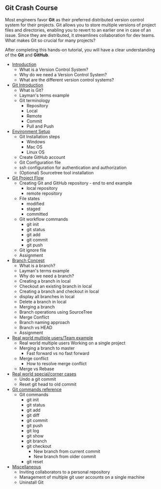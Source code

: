 ## Git Crash Course ##

Most engineers favor **Git** as their preferred distributed version control system for their projects. Git allows you to store multiple versions of project files and directories, enabling you to revert to an earlier one in case of an issue. Since they are distributed, it streamlines collaboration for dev teams. What makes Git so crucial for many projects?

After completing this hands-on tutorial, you will have a clear understanding of the **Git** and **GitHub**.

- [Introduction](./01.%20Introduction/)
    - What is a Version Control System?
    - Why do we need a Version Control System?
    - What are the different version control systems?
- [Git Introduction](./02.%20Git%20Introduction)
    - What is Git?
    - Layman's terms example
    - Git terminology
        - Repository
        - Local
        - Remote
        - Commit
        - Pull and Push
- [Environment Setup](./03.%20Environment%20Setup)
    - Git Installation steps
        - Windows
        - Mac OS
        - Linux OS
    - Create GitHub account
    - Git Configuration file
    - ssh configuration for authentication and authorization
    - (Optional) Sourcetree tool installation
- [Git Project Flow](./04.%20Git%20Project%20Flow)
    - Creating Git and GitHub repository - end to end example
        - local repository
        - remote repository
    - File states
        - modified
        - staged
        - committed
    - Git workflow commands
        - git init
        - git status
        - git add
        - git commit
        - git push
    - Git ignore file
    - Assignment
- [Branch Concept](./05.%20Branch%20concept)
    - What is a branch?
    - Layman's terms example
    - Why do we need a branch?
    - Creating a branch in local
    - Checkout an existing branch in local
    - Creating a branch and checkout in local
    - display all branches in local
    - Delete a branch in local
    - Merging a branch 
    - Branch operations using SourceTree
    - Merge Conflict
    - Branch naming approach
    - Branch vs HEAD
    - Assignment
- [Real world multiple users/Team example](./06.%20Git%20Team%20Usage/)
    - Real world multiple users Working on a single project
    - Merging a branch to master
      - Fast forward vs no fast forward
    - Merge conflict
        - How to resolve merge conflict
    - Merge vs Rebase
- [Real world special/corner cases]()
    - Undo a git commit
    - Reset git head to old commit
- [Git commands reference]()
    - Git commands
        - git init
        - git status
        - git add
        - git diff
        - git commit
        - git push
        - git log
        - git show
        - git branch
        - git checkout
          - New branch from current commit
          - New branch from older commit
        - git reset
- [Miscellaneous](./Miscellaneous/)
  - Inviting collaborators to a personal repository
  - Management of multiple git user accounts on a single machine
  - Uninstall Git
